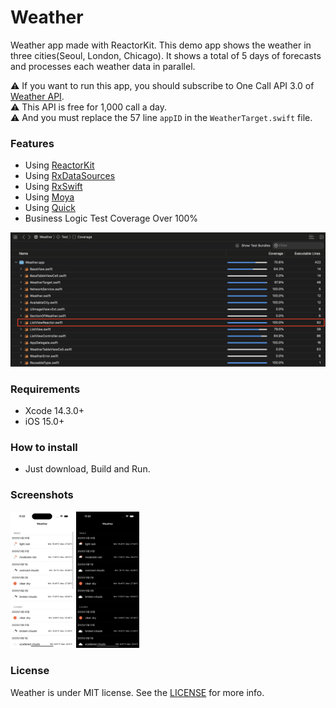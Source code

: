 # Weather

Weather app made with ReactorKit. This demo app shows the weather in three cities(Seoul, London, Chicago). It shows a total of 5 days of forecasts and processes each weather data in parallel.

⚠️ If you want to run this app, you should subscribe to One Call API 3.0 of [Weather API](https://openweathermap.org/api).<br>
⚠️ This API is free for 1,000 call a day.<br>
⚠️ And you must replace the 57 line `appID` in the `WeatherTarget.swift` file.

### Features

* Using [ReactorKit](https://github.com/ReactorKit/ReactorKit)
* Using [RxDataSources](https://github.com/RxSwiftCommunity/RxDataSources)
* Using [RxSwift](https://github.com/ReactiveX/RxSwift)
* Using [Moya](https://github.com/Moya/Moya)
* Using [Quick](https://github.com/Quick/Quick)
* Business Logic Test Coverage Over 100%

<img src="https://github.com/lyfeoncloudnine/Weather/blob/main/Screenshots/03.png?raw=true">

### Requirements

* Xcode 14.3.0+
* iOS 15.0+

### How to install

* Just download, Build and Run.

### Screenshots

<img src="https://github.com/lyfeoncloudnine/Weather/blob/main/Screenshots/01.png?raw=true" width=20%> <img src="https://github.com/lyfeoncloudnine/Weather/blob/main/Screenshots/02.png?raw=true" width=20%>

### License

Weather is under MIT license. See the [LICENSE](https://github.com/lyfeoncloudnine/Weather/blob/main/LICENSE) for more info.